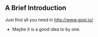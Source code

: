 ## A Brief Introduction

Just find all you need in http://www.gopl.io/
- Maybe it is a good idea to by one.
